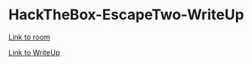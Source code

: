 # HackTheBox-EscapeTwo-WriteUp
[Link to room](https://app.hackthebox.com/machines/cap)


[Link to WriteUp](https://josesh256.github.io/HackTheBox-Cap-WriteUp/)
